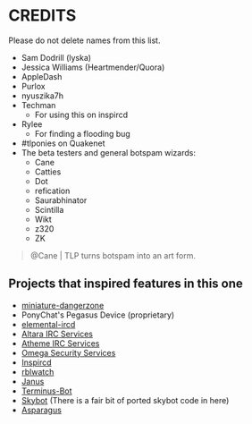 # CREDITS

Please do not delete names from this list.

 - Sam Dodrill (lyska)
 - Jessica Williams (Heartmender/Quora)
 - AppleDash
 - Purlox
 - nyuszika7h
 - Techman
   - For using this on inspircd
 - Rylee
   - For finding a flooding bug
 - \#tlponies on Quakenet
  - The beta testers and general botspam wizards:
    - Cane
    - Catties
    - Dot
    - refication
    - Saurabhinator
    - Scintilla
    - Wikt
    - z320
    - ZK

> @Cane | TLP turns botspam into an art form.

## Projects that inspired features in this one

 - [miniature-dangerzone](https://github.com/AlphaChat/miniature-dangerzone)
 - PonyChat's Pegasus Device (proprietary)
 - [elemental-ircd](https://github.com/PonyChat/elemental-ircd)
 - [Altara IRC Services](https://github.com/jhfi/altara)
 - [Atheme IRC Services](http://atheme.org)
 - [Omega Security Services](https://github.com/omegaservices/omega-services)
 - [Inspircd](http://github.com/inspircd/inspircd)
 - [rblwatch](https://github.com/polera/rblwatch)
 - [Janus](https://github.com/Trixarian/janus)
 - [Terminus-Bot](https://github.com/Terminus-Project/Terminus-Bot)
 - [Skybot](https://github.com/rmmh/skybot)
   (There is a fair bit of ported skybot code in here)
 - [Asparagus](http://github.com/lyska/asparagus)

